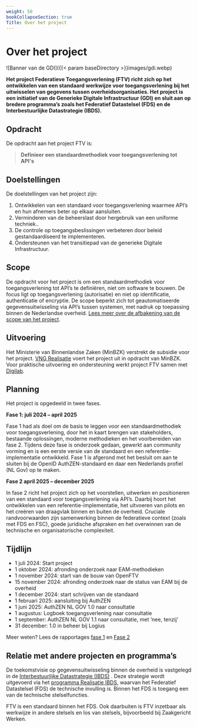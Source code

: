 ```yaml
---
weight: 50
bookCollapseSection: true
Title: Over het project
---
```


# Over het project

![Banner van de GDI]({{< param baseDirectory >}}images/gdi.webp)

**Het project Federatieve Toegangsverlening (FTV) richt zich op het ontwikkelen van een standaard werkwijze voor toegangsverlening bij het uitwisselen van gegevens tussen overheidsorganisaties. Het project is een initiatief van de Generieke Digitale Infrastructuur (GDI) en sluit aan op bredere programma’s zoals het Federatief Datastelsel (FDS) en de Interbestuurlijke Datastrategie (IBDS).**

## Opdracht

De opdracht aan het project FTV is:

>  **Definieer een standaardmethodiek voor toegangsverlening tot API's**

## Doelstellingen

De doelstellingen van het project zijn:

1.	Ontwikkelen van een standaard voor toegangsverlening waarmee API’s en hun afnemers beter op elkaar aansluiten.
2.	Verminderen van de beheerslast door hergebruik van een uniforme techniek..
3.	De controle op toegangsbeslissingen verbeteren door beleid gestandaardiseerd te implementeren.
4.	Ondersteunen van het transitiepad van de generieke Digitale Infrastructuur.

## Scope
De opdracht voor het project is om een standaardmethodiek voor toegangsverlening tot API’s te definiëren, niet om software te bouwen. De focus ligt op toegangsverlening (autorisatie) en niet op identificatie, authenticatie of encryptie. De scope beperkt zich tot geautomatiseerde gegevensuitwisseling via API’s tussen systemen, met nadruk op toepassing binnen de Nederlandse overheid. [Lees meer over de afbakening van de scope van het project](scope).

## Uitvoering

Het Ministerie van Binnenlandse Zaken (MinBZK) verstrekt de subsidie voor het project.
[VNG Realisatie](https://vng.nl/artikelen/vng-realisatie) voert het project uit in opdracht van MinBZK.
Voor praktische uitvoering en ondersteuning werkt project FTV samen met [Digilab](https://digilab.overheid.nl/).

## Planning

Het project is opgedeeld in twee fases.

**Fase 1: juli 2024 – april 2025**

Fase 1 had als doel om de basis te leggen voor een standaardmethodiek voor toegangsverlening, door het in kaart brengen van stakeholders, bestaande oplossingen, moderne methodieken en het voorbereiden van fase 2.
Tijdens deze fase is onderzoek gedaan, gewerkt aan community vorming en is een eerste versie van de standaard en een referentie-implementatie ontwikkeld.
Fase 1 is afgerond met het besluit om aan te sluiten bij de OpenID AuthZEN-standaard en daar een Nederlands profiel (NL Gov) op te maken.

**Fase 2 april 2025 – december 2025**

In fase 2 richt het project zich op het voorstellen, uitwerken en positioneren van een standaard voor toegangsverlening via API’s. Daarbij hoort het ontwikkelen van een referentie-implementatie, het uitvoeren van pilots en het creëren van draagvlak binnen en buiten de overheid. Cruciale randvoorwaarden zijn samenwerking binnen de federatieve context (zoals met FDS en FSC), goede juridische afspraken en het overwinnen van de technische en organisatorische complexiteit.

## Tijdlijn

* 1 juli 2024: Start project
* 1 oktober 2024: afronding onderzoek naar EAM-methodieken
* 1 november 2024: start van de bouw van OpenFTV
* 15 november 2024: afronding onderzoek naar de status van EAM bij de overheid
* 1 december 2024: start schrijven van de standaard
* 1 februari 2025: aansluiting bij AuthZEN
* 1 juni 2025:  AuthZEN NL GOV 1.0 naar consultatie
* 1 augustus: Logboek toegangsverlening naar consultatie
* 1 september: AuthZEN NL GOV 1.1 naar consultatie, met ‘nee, tenzij’
* 31 december: 1.0 in beheer bij Logius

Meer weten? Lees de rapportages [fase 1](fase1) en [Fase 2](fase2)

## Relatie met andere projecten en programma’s

De toekomstvisie op gegevensuitwisseling binnen de overheid is vastgelegd in de [Interbestuurlijke Datastrategie (IBDS)](https://www.digitaleoverheid.nl/interbestuurlijke-datastrategie/) . Deze strategie wordt uitgevoerd via het [programma Realisatie IBDS](https://realisatieibds.nl/), waarvan het Federatief Datastelsel (FDS) de technische invulling is. Binnen het FDS is toegang een van de technische stelselfuncties.

FTV is een standaard binnen het FDS. Ook daarbuiten is FTV inzetbaar als werkwijze in andere stelsels en los van stelsels, bijvoorbeeld bij Zaakgericht Werken.